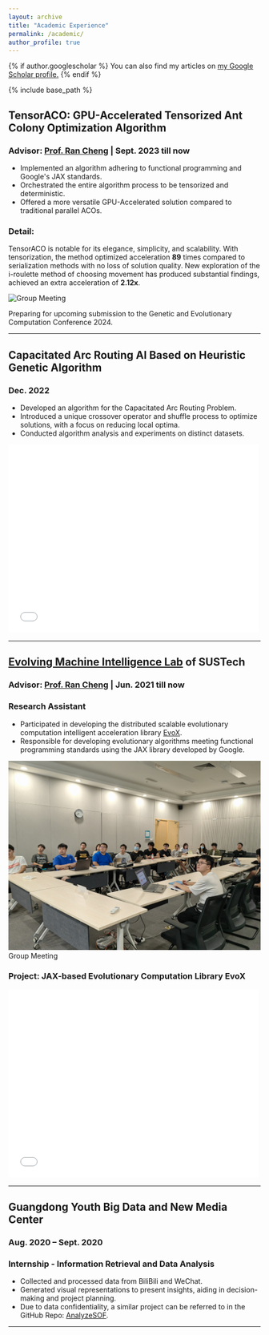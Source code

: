 ```yaml
---
layout: archive
title: "Academic Experience"
permalink: /academic/
author_profile: true
---
```


{% if author.googlescholar %}
  You can also find my articles on <u><a href="{{author.googlescholar}}">my Google Scholar profile</a>.</u>
{% endif %}

{% include base_path %}



## TensorACO: GPU-Accelerated Tensorized Ant Colony Optimization Algorithm
### Advisor: [Prof. Ran Cheng](https://chengran.tech/) | Sept. 2023 till now

- Implemented an algorithm adhering to functional programming and Google's JAX standards.
- Orchestrated the entire algorithm process to be tensorized and deterministic.
- Offered a more versatile GPU-Accelerated solution compared to traditional parallel ACOs.

### Detail:

TensorACO is notable for its elegance, simplicity, and scalability. With tensorization, the method optimized acceleration **89** times compared to serialization methods with no loss of solution quality. New exploration of the i-roulette method of choosing movement has produced substantial findings, achieved an extra acceleration of **2.12x**.

![Group Meeting](/images/taco.jpg "TensorACO")

Preparing for upcoming submission to the Genetic and Evolutionary Computation Conference 2024.

---

## Capacitated Arc Routing AI Based on Heuristic Genetic Algorithm
### Dec. 2022

- Developed an algorithm for the Capacitated Arc Routing Problem.
- Introduced a unique crossover operator and shuffle process to optimize solutions, with a focus on reducing local optima.
- Conducted algorithm analysis and experiments on distinct datasets.

<embed src="/files/CARP_Project_Report.pdf" width="500" height="375" type="application/pdf">


---

## [Evolving Machine Intelligence Lab](https://www.emigroup.tech/) of SUSTech 
### Advisor: [Prof. Ran Cheng](https://chengran.tech/) | Jun. 2021 till now

### Research Assistant

- Participated in developing the distributed scalable evolutionary computation intelligent acceleration library [EvoX](https://github.com/EMI-Group/evox).
- Responsible for developing evolutionary algorithms meeting functional programming standards using the JAX library developed by Google.

![Group Meeting](/images/meeting.jpg "Meeting")
Group Meeting

### Project: JAX-based Evolutionary Computation Library EvoX

<embed src="/files/EvoX_Final_Report.pdf" width="500" height="375" type="application/pdf">

---

## Guangdong Youth Big Data and New Media Center 
### Aug. 2020 – Sept. 2020

### Internship - Information Retrieval and Data Analysis

- Collected and processed data from BiliBili and WeChat.
- Generated visual representations to present insights, aiding in decision-making and project planning.
- Due to data confidentiality, a similar project can be referred to in the GitHub Repo: [AnalyzeSOF](https://github.com/skylynf/AnalyzeSOF).


---
